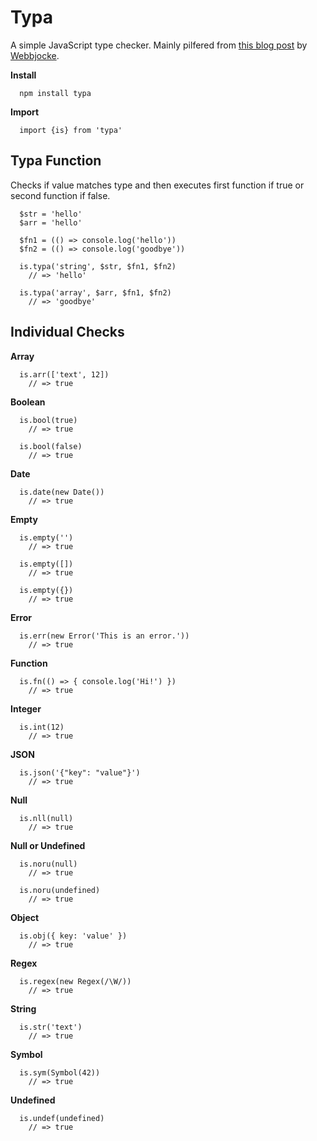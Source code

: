 Typa
====

A simple JavaScript type checker. Mainly pilfered from [this blog post](https://www.webbjocke.com/javascript-check-data-types/) by [Webbjocke](https://github.com/webbjocke).

**Install**
```
  npm install typa
```

**Import**
```
  import {is} from 'typa'
```

Typa Function
-------------

Checks if value matches type and then executes first function if true or second function if false.

```
  $str = 'hello'
  $arr = 'hello'

  $fn1 = (() => console.log('hello'))
  $fn2 = (() => console.log('goodbye'))

  is.typa('string', $str, $fn1, $fn2)
    // => 'hello'

  is.typa('array', $arr, $fn1, $fn2)
    // => 'goodbye'
```

Individual Checks
-----------------


**Array**
```
  is.arr(['text', 12])
    // => true
```

**Boolean**
```
  is.bool(true)
    // => true

  is.bool(false)
    // => true
```

**Date**
```
  is.date(new Date())
    // => true
```

**Empty**
```
  is.empty('')
    // => true

  is.empty([])
    // => true

  is.empty({})
    // => true
```

**Error**
```
  is.err(new Error('This is an error.'))
    // => true
```

**Function**
```
  is.fn(() => { console.log('Hi!') })
    // => true
```

**Integer**
```
  is.int(12)
    // => true
```

**JSON**
```
  is.json('{"key": "value"}')
    // => true
```

**Null**
```
  is.nll(null)
    // => true
```

**Null or Undefined**
```
  is.noru(null)
    // => true

  is.noru(undefined)
    // => true
```

**Object**
```
  is.obj({ key: 'value' })
    // => true
```

**Regex**
```
  is.regex(new Regex(/\W/))
    // => true
```

**String**
```
  is.str('text')
    // => true
```

**Symbol**
```
  is.sym(Symbol(42))
    // => true
```

**Undefined**
```
  is.undef(undefined)
    // => true
```
